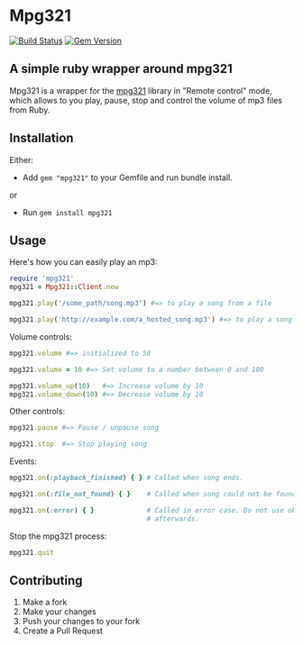 Mpg321
===========

[![Build Status](https://travis-ci.org/RichardVickerstaff/mpg321.svg)](https://travis-ci.org/RichardVickerstaff/mpg321)
[![Gem Version](https://badge.fury.io/rb/mpg321.svg)](http://badge.fury.io/rb/mpg321)

A simple ruby wrapper around mpg321
-----------------------------------

Mpg321 is a wrapper for the [mpg321][mpg321] library in "Remote control" mode, which
allows to you play, pause, stop and control the volume of mp3 files from Ruby.

Installation
------------
Either:
  - Add `gem "mpg321"` to your Gemfile and run bundle install.

or

  - Run `gem install mpg321`

Usage
-----
Here's how you can easily play an mp3:

```ruby
require 'mpg321'
mpg321 = Mpg321::Client.new

mpg321.play('/some_path/song.mp3') #=> to play a song from a file

mpg321.play('http://example.com/a_hosted_song.mp3') #=> to play a song from the web
```

Volume controls:

```ruby
mpg321.volume #=> initialized to 50

mpg321.volume = 10 #=> Set volume to a number between 0 and 100

mpg321.volume_up(10)   #=> Increase volume by 10
mpg321.volume_down(10) #=> Decrease volume by 10
```

Other controls:

```ruby
mpg321.pause #=> Pause / unpause song

mpg321.stop  #=> Stop playing song
```

Events:

```ruby
mpg321.on(:playback_finished) { } # Called when song ends.

mpg321.on(:file_not_found) { }    # Called when song could not be found.

mpg321.on(:error) { }             # Called in error case. Do not use object
                                  # afterwards.
```

Stop the mpg321 process:

```ruby
mpg321.quit
```

Contributing
------------
  1. Make a fork
  2. Make your changes
  3. Push your changes to your fork
  4. Create a Pull Request

[mpg321]: http://linux.die.net/man/1/mpg321
